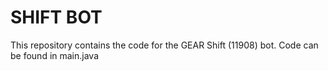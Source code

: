 <h1>SHIFT BOT</h1>
This repository contains the code for the GEAR Shift (11908) bot.
Code can be found in main.java
